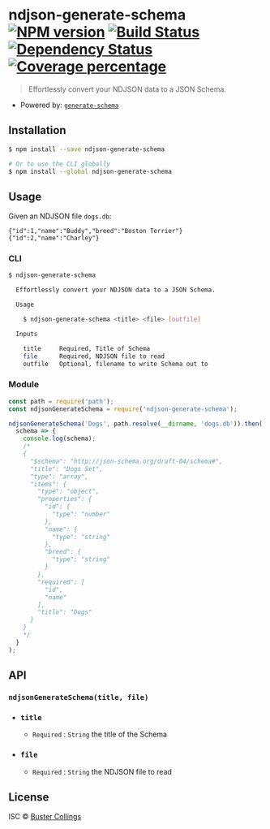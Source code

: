 # ndjson-generate-schema [![NPM version][npm-image]][npm-url] [![Build Status][travis-image]][travis-url] [![Dependency Status][daviddm-image]][daviddm-url] [![Coverage percentage][coveralls-image]][coveralls-url]

> Effortlessly convert your NDJSON data to a JSON Schema.

* Powered by: [`generate-schema`](https://github.com/nijikokun/generate-schema)

## Installation

```sh
$ npm install --save ndjson-generate-schema

# Or to use the CLI globally
$ npm install --global ndjson-generate-schema
```

## Usage

Given an NDJSON file `dogs.db`:

```
{"id":1,"name":"Buddy","breed":"Boston Terrier"}
{"id":2,"name":"Charley"}
```

### CLI

```sh
$ ndjson-generate-schema

  Effortlessly convert your NDJSON data to a JSON Schema.

  Usage

    $ ndjson-generate-schema <title> <file> [outfile]

  Inputs

    title     Required, Title of Schema
    file      Required, NDJSON file to read
    outfile   Optional, filename to write Schema out to
```

### Module

```js
const path = require('path');
const ndjsonGenerateSchema = require('ndjson-generate-schema');

ndjsonGenerateSchema('Dogs', path.resolve(__dirname, 'dogs.db')).then(
  schema => {
    console.log(schema);
    /*
    {
      "$schema": "http://json-schema.org/draft-04/schema#",
      "title": "Dogs Set",
      "type": "array",
      "items": {
        "type": "object",
        "properties": {
          "id": {
            "type": "number"
          },
          "name": {
            "type": "string"
          },
          "breed": {
            "type": "string"
          }
        },
        "required": [
          "id",
          "name"
        ],
        "title": "Dogs"
      }
    }
    */
  }
);
```

## API

### `ndjsonGenerateSchema(title, file)`

* ### `title`
  * `Required` : `String` the title of the Schema
* ### `file`
  * `Required` : `String` the NDJSON file to read

## License

ISC © [Buster Collings](https://about.me/buster)

[npm-image]: https://badge.fury.io/js/ndjson-generate-schema.svg
[npm-url]: https://npmjs.org/package/ndjson-generate-schema
[travis-image]: https://travis-ci.org/busterc/ndjson-generate-schema.svg?branch=master
[travis-url]: https://travis-ci.org/busterc/ndjson-generate-schema
[daviddm-image]: https://david-dm.org/busterc/ndjson-generate-schema.svg?theme=shields.io
[daviddm-url]: https://david-dm.org/busterc/ndjson-generate-schema
[coveralls-image]: https://coveralls.io/repos/busterc/ndjson-generate-schema/badge.svg
[coveralls-url]: https://coveralls.io/r/busterc/ndjson-generate-schema
